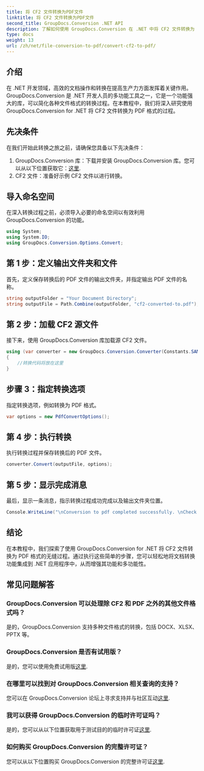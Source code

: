 ```yaml
---
title: 将 CF2 文件转换为PDF文件
linktitle: 将 CF2 文件转换为PDF文件
second_title: GroupDocs.Conversion .NET API
description: 了解如何使用 GroupDocs.Conversion 在 .NET 中将 CF2 文件转换为 PDF。轻松简化您的文档管理任务。
type: docs
weight: 13
url: /zh/net/file-conversion-to-pdf/convert-cf2-to-pdf/
---
```

## 介绍
在 .NET 开发领域，高效的文档操作和转换在提高生产力方面发挥着关键作用。 GroupDocs.Conversion 是 .NET 开发人员的多功能工具之一，它是一个功能强大的库，可以简化各种文件格式的转换过程。在本教程中，我们将深入研究使用 GroupDocs.Conversion for .NET 将 CF2 文件转换为 PDF 格式的过程。
## 先决条件
在我们开始此转换之旅之前，请确保您具备以下先决条件：
1.  GroupDocs.Conversion 库：下载并安装 GroupDocs.Conversion 库。您可以从以下位置获取它：[这里](https://releases.groupdocs.com/conversion/net/).
2. CF2 文件：准备好示例 CF2 文件以进行转换。

## 导入命名空间
在深入转换过程之前，必须导入必要的命名空间以有效利用 GroupDocs.Conversion 的功能。
```csharp
using System;
using System.IO;
using GroupDocs.Conversion.Options.Convert;
```
## 第 1 步：定义输出文件夹和文件
首先，定义保存转换后的 PDF 文件的输出文件夹，并指定输出 PDF 文件的名称。
```csharp
string outputFolder = "Your Document Directory";
string outputFile = Path.Combine(outputFolder, "cf2-converted-to.pdf");
```
## 第 2 步：加载 CF2 源文件
接下来，使用 GroupDocs.Conversion 库加载源 CF2 文件。
```csharp
using (var converter = new GroupDocs.Conversion.Converter(Constants.SAMPLE_CF2))
{
    //转换代码将放在这里
}
```
## 步骤 3：指定转换选项
指定转换选项，例如转换为 PDF 格式。
```csharp
var options = new PdfConvertOptions();
```
## 第 4 步：执行转换
执行转换过程并保存转换后的 PDF 文件。
```csharp
converter.Convert(outputFile, options);
```
## 第 5 步：显示完成消息
最后，显示一条消息，指示转换过程成功完成以及输出文件夹位置。
```csharp
Console.WriteLine("\nConversion to pdf completed successfully. \nCheck output in {0}", outputFolder);
```

## 结论
在本教程中，我们探索了使用 GroupDocs.Conversion for .NET 将 CF2 文件转换为 PDF 格式的无缝过程。通过执行这些简单的步骤，您可以轻松地将文档转换功能集成到 .NET 应用程序中，从而增强其功能和多功能性。
## 常见问题解答
### GroupDocs.Conversion 可以处理除 CF2 和 PDF 之外的其他文件格式吗？
是的，GroupDocs.Conversion 支持多种文件格式的转换，包括 DOCX、XLSX、PPTX 等。
### GroupDocs.Conversion 是否有试用版？
是的，您可以使用免费试用版[这里](https://releases.groupdocs.com/).
### 在哪里可以找到对 GroupDocs.Conversion 相关查询的支持？
您可以在 GroupDocs.Conversion 论坛上寻求支持并与社区互动[这里](https://forum.groupdocs.com/c/conversion/11).
### 我可以获得 GroupDocs.Conversion 的临时许可证吗？
是的，您可以从以下位置获取用于测试目的的临时许可证[这里](https://purchase.groupdocs.com/temporary-license/).
### 如何购买 GroupDocs.Conversion 的完整许可证？
您可以从以下位置购买 GroupDocs.Conversion 的完整许可证[这里](https://purchase.groupdocs.com/buy).